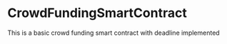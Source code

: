 # CrowdFundingSmartContract
This is a basic crowd funding smart contract with deadline implemented 
